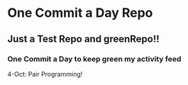 # One Commit a Day Repo
## Just a Test Repo and greenRepo!!
### One Commit a Day to keep green my activity feed 

4-Oct: Pair Programming!